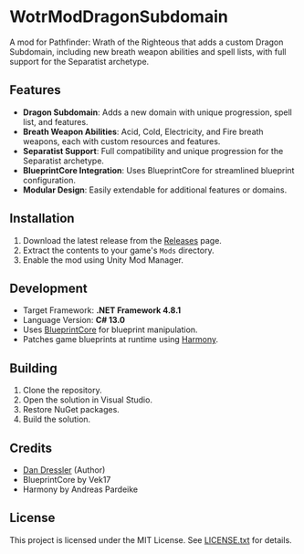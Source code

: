 # WotrModDragonSubdomain

A mod for Pathfinder: Wrath of the Righteous that adds a custom Dragon Subdomain, including new breath weapon abilities and spell lists, with full support for the Separatist archetype.

## Features

- **Dragon Subdomain**: Adds a new domain with unique progression, spell list, and features.
- **Breath Weapon Abilities**: Acid, Cold, Electricity, and Fire breath weapons, each with custom resources and features.
- **Separatist Support**: Full compatibility and unique progression for the Separatist archetype.
- **BlueprintCore Integration**: Uses BlueprintCore for streamlined blueprint configuration.
- **Modular Design**: Easily extendable for additional features or domains.

## Installation

1. Download the latest release from the [Releases](https://github.com/danTheMonk/WotrModDragonSubdomain/releases) page.
2. Extract the contents to your game's `Mods` directory.
3. Enable the mod using Unity Mod Manager.

## Development

- Target Framework: **.NET Framework 4.8.1**
- Language Version: **C# 13.0**
- Uses [BlueprintCore](https://github.com/Vek17/BlueprintCore) for blueprint manipulation.
- Patches game blueprints at runtime using [Harmony](https://github.com/pardeike/Harmony).

## Building

1. Clone the repository.
2. Open the solution in Visual Studio.
3. Restore NuGet packages.
4. Build the solution.

## Credits

- [Dan Dressler](https://github.com/danTheMonk) (Author)
- BlueprintCore by Vek17
- Harmony by Andreas Pardeike

## License

This project is licensed under the MIT License. See [LICENSE.txt](LICENSE.txt) for details.